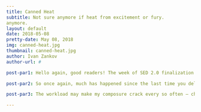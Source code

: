 ```yaml
---
title: Canned Heat
subtitle: Not sure anymore if heat from excitement or fury.
anymore.
layout: default
date: 2018-05-08
pretty-date: May 08, 2018
img: canned-heat.jpg
thumbnail: canned-heat.jpg
author: Ivan Zankov
author-url: #

post-par1: Hello again, good readers! The week of SED 2.0 finalization is upon us! This means plenty of work for each one of us! And not just in our division either – but our respective sections in the SED itself – it’s double the trouble! Maybe the rubble too, if we start collapsing under the pressure. With all this work needing to get done, my very dreams will probably be filled with equations, balloons, and snow (because apparently you not safe from snow even in May if you live in Kiruna)! The flames burn within me from this pressure – but I channel them into productivity I never knew I had!

post-par2: So once again, much has happened since the last time you delightful readers might have seen my name in the author’s ID slot! Both Erik and I have updated our respective chunks of the Matlab code, so now the output data is not only more accurate (on my part), but also more comprehensive (Erik’s part)! The main Matlab file can now display various temperatures both with and without direct radiation from the sun. Other than that, he continues with Ansys simulations and I continue with my tables of thermal properties for air... These tables give the convection values for my script, which leads into his main script, and those results are what go into the 3D simulations of thermal flux.

post-par3: The workload may make my composure crack every so often – characterized by my proclivity for shouting profanity. But I find a good way to relax in times like these to be to listen to music that could describe the situation concisely. I felt the custom visualization playing with this song also deserved to be shared.

---
```

